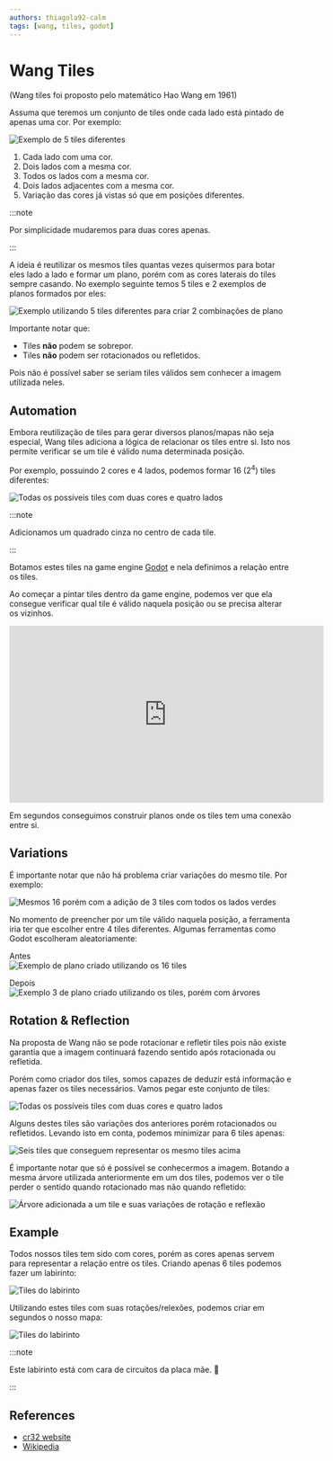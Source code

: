 ```yaml
---
authors: thiagola92-calm
tags: [wang, tiles, godot]
---
```


# Wang Tiles

(Wang tiles foi proposto pelo matemático Hao Wang em 1961)  

Assuma que teremos um conjunto de tiles onde cada lado está pintado de apenas uma cor. Por exemplo:  

![Exemplo de 5 tiles diferentes](./tiles.svg)  

1. Cada lado com uma cor.  
2. Dois lados com a mesma cor.  
3. Todos os lados com a mesma cor.
4. Dois lados adjacentes com a mesma cor.
5. Variação das cores já vistas só que em posições diferentes.

:::note

Por simplicidade mudaremos para duas cores apenas.  

:::

A ideia é reutilizar os mesmos tiles quantas vezes quisermos para botar eles lado a lado e formar um plano, porém com as cores laterais do tiles sempre casando. No exemplo seguinte temos 5 tiles e 2 exemplos de planos formados por eles:  

![Exemplo utilizando 5 tiles diferentes para criar 2 combinações de plano](./tiles_match.svg)  

Importante notar que:
- Tiles **não** podem se sobrepor.  
- Tiles **não** podem ser rotacionados ou refletidos.  

Pois não é possível saber se seriam tiles válidos sem conhecer a imagem utilizada neles.  

## Automation

Embora reutilização de tiles para gerar diversos planos/mapas não seja especial, Wang tiles adiciona a lógica de relacionar os tiles entre si. Isto nos permite verificar se um tile é válido numa determinada posição.  

Por exemplo, possuindo 2 cores e 4 lados, podemos formar 16 (2<sup>4</sup>) tiles diferentes:  

![Todas os possíveis tiles com duas cores e quatro lados](./sides.svg)  

:::note

Adicionamos um quadrado cinza no centro de cada tile.

:::

Botamos estes tiles na game engine [Godot](https://godotengine.org/) e nela definimos a relação entre os tiles.  

Ao começar a pintar tiles dentro da game engine, podemos ver que ela consegue verificar qual tile é válido naquela posição ou se precisa alterar os vizinhos.  

<iframe width="560" height="315" src="https://www.youtube.com/embed/aWyol4H4Csc?si=JpoIgIEVf9v2dJ45" title="YouTube video player" frameborder="0" allow="accelerometer; autoplay; clipboard-write; encrypted-media; gyroscope; picture-in-picture; web-share" allowfullscreen></iframe>  

Em segundos conseguimos construir planos onde os tiles tem uma conexão entre si.  

## Variations

É importante notar que não há problema criar variações do mesmo tile. Por exemplo:  

![Mesmos 16 porém com a adição de 3 tiles com todos os lados verdes](./sides_with_trees.svg)  

No momento de preencher por um tile válido naquela posição, a ferramenta iria ter que escolher entre 4 tiles diferentes. Algumas ferramentas como Godot escolheram aleatoriamente:  

Antes  
![Exemplo de plano criado utilizando os 16 tiles](./plane00.png)  

Depois  
![Exemplo 3 de plano criado utilizando os tiles, porém com árvores](./plane01.png)  

## Rotation & Reflection

Na proposta de Wang não se pode rotacionar e refletir tiles pois não existe garantia que a imagem continuará fazendo sentido após rotacionada ou refletida.  

Porém como criador dos tiles, somos capazes de deduzir está informação e apenas fazer os tiles necessários. Vamos pegar este conjunto de tiles:  

![Todas os possíveis tiles com duas cores e quatro lados](./sides.svg)  

Alguns destes tiles são variações dos anteriores porém rotacionados ou refletidos. Levando isto em conta, podemos minimizar para 6 tiles apenas:  

![Seis tiles que conseguem representar os mesmo tiles acima](./sides_minimalist.svg)  

É importante notar que só é possível se conhecermos a imagem. Botando a mesma árvore utilizada anteriormente em um dos tiles, podemos ver o tile perder o sentido quando rotacionado mas não quando refletido:  

![Árvore adicionada a um tile e suas variações de rotação e reflexão](./tile_with_tree.svg)  

## Example

Todos nossos tiles tem sido com cores, porém as cores apenas servem para representar a relação entre os tiles. Criando apenas 6 tiles podemos fazer um labirinto:  

![Tiles do labirinto](./maze_tiles.svg)  

Utilizando estes tiles com suas rotações/relexões, podemos criar em segundos o nosso mapa:  

![Tiles do labirinto](./maze.png)  

:::note

Este labirinto está com cara de circuitos da placa mãe. 🤔

:::



## References

- [cr32 website](http://www.cr31.co.uk/stagecast/wang/intro.html)  
- [Wikipedia](https://en.wikipedia.org/wiki/Wang_tile)  